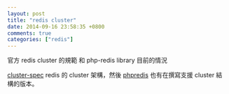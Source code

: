 ```yaml
---
layout: post
title: "redis cluster"
date: 2014-09-16 23:58:35 +0800
comments: true
categories: ["redis"]
---
```


官方 redis  cluster 的規範 和 php-redis library 目前的情況

<!-- more -->

[cluster-spec] redis 的 cluster 架構，然後 [phpredis] 也有在撰寫支援 cluster 結構的版本。



[phpredis]:https://github.com/nicolasff/phpredis/issues/476
[cluster-spec]:http://redis.io/topics/cluster-spec
